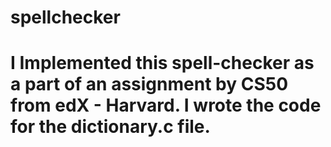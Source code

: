 # spellchecker

# I Implemented this spell-checker as a part of an assignment by CS50 from edX - Harvard. I wrote the code for the dictionary.c file.
